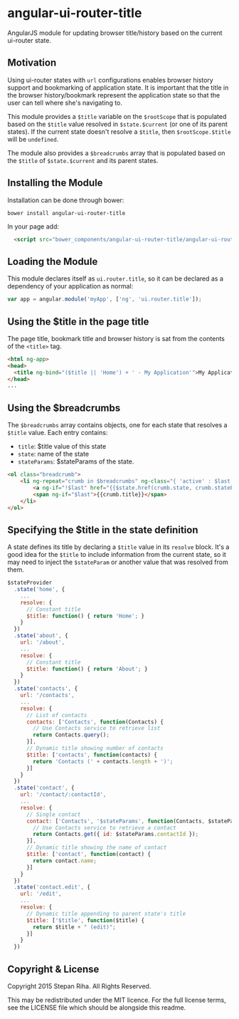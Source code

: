 angular-ui-router-title
=========================

AngularJS module for updating browser title/history based on the current ui-router state.

Motivation
----------

Using ui-router states with `url` configurations enables browser history support and bookmarking of application state.
It is important that the title in the browser history/bookmark represent the application state so that the user can tell
where she's navigating to.

This module provides a `$title` variable on the `$rootScope` that is populated based on the `$title` value resolved in `$state.$current` (or one of its parent states).  If the current state doesn't resolve a `$title`, then `$rootScope.$title` will be `undefined`.

The module also provides a `$breadcrumbs` array that is populated based on the `$title` of `$state.$current` and its parent states.

Installing the Module
---------------------
Installation can be done through bower:
``` shell
bower install angular-ui-router-title
```

In your page add:
```html
  <script src="bower_components/angular-ui-router-title/angular-ui-router-title.js"></script>
```

Loading the Module
------------------

This module declares itself as `ui.router.title`, so it can be declared as a dependency of your application as normal:

```javascript
var app = angular.module('myApp', ['ng', 'ui.router.title']);
```

Using the $title in the page title
----------------------------------

The page title, bookmark title and browser history is sat from the contents of the `<title>` tag.

```html
<html ng-app>
<head>
  <title ng-bind="($title || 'Home') + ' - My Application'">My Application</title>
</head>
...
```

Using the $breadcrumbs
----------------------

The `$breadcrumbs` array contains objects, one for each state that resolves a `$title` value.  Each entry contains:

  * `title`: $title value of this state
  * `state`: name of the state
  * `stateParams`: $stateParams of the state.

```html
<ol class="breadcrumb">
	<li ng-repeat="crumb in $breadcrumbs" ng-class="{ 'active' : $last }">
		<a ng-if="!$last" href="{{$state.href(crumb.state, crumb.stateParams)}}">{{crumb.title}}</a>
		<span ng-if="$last">{{crumb.title}}</span>
	</li>
</ol>
```

Specifying the $title in the state definition
---------------------------------------------

A state defines its title by declaring a `$title` value in its `resolve` block.  It's a good idea for the `$title` to include information from the current state, so it may need to inject the `$stateParam` or another value that was resolved from them.

```javascript
$stateProvider
  .state('home', {
    ...
    resolve: {
      // Constant title
      $title: function() { return 'Home'; }
    }
  })
  .state('about', {
    url: '/about',
    ...
    resolve: {
      // Constant title
      $title: function() { return 'About'; }
    }
  })
  .state('contacts', {
    url: '/contacts',
    ...
    resolve: {
      // List of contacts
      contacts: ['Contacts', function(Contacts) {
        // Use Contacts service to retrieve list
        return Contacts.query();
      }],
      // Dynamic title showing number of contacts
      $title: ['contacts', function(contacts) {
        return 'Contacts (' + contacts.length + ')';
      }]
    }
  })
  .state('contact', {
    url: '/contact/:contactId',
    ...
    resolve: {
      // Single contact
      contact: ['Contacts', '$stateParams', function(Contacts, $stateParams) {
        // Use Contacts service to retrieve a contact
        return Contacts.get({ id: $stateParams.contactId });
      }],
      // Dynamic title showing the name of contact
      $title: ['contact', function(contact) {
        return contact.name;
      }]
    }
  })
  .state('contact.edit', {
    url: '/edit',
    ...
    resolve: {
      // Dynamic title appending to parent state's title
      $title: ['$title', function($title) {
        return $title + " (edit)";
      }]
    }
  })
```

Copyright & License
-------------------

Copyright 2015 Stepan Riha. All Rights Reserved.

This may be redistributed under the MIT licence. For the full license terms, see the LICENSE file which
should be alongside this readme.
